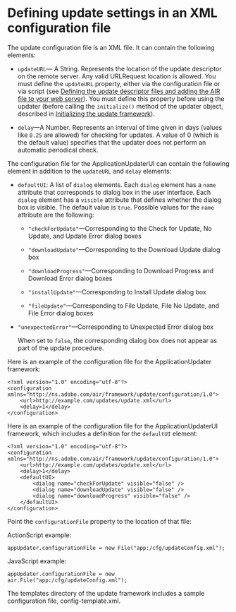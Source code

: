 # Defining update settings in an XML configuration file

The update configuration file is an XML file. It can contain the following
elements:

- `updateURL`— A String. Represents the location of the update descriptor on the
  remote server. Any valid URLRequest location is allowed. You must define the
  `updateURL` property, either via the configuration file or via script (see
  [Defining the update descriptor files and adding the AIR file to your web server](WS3A1F0087-BF77-45ed-B442-E654E5C7E8F1.html)).
  You must define this property before using the updater (before calling the
  `initialize()` method of the updater object, described in
  [Initializing the update framework](WS6C09B923-6464-472e-8EDA-0BAA0A2FFCA1.html)).

- `delay`—A Number. Represents an interval of time given in days (values like
  `0.25` are allowed) for checking for updates. A value of 0 (which is the
  default value) specifies that the updater does not perform an automatic
  periodical check.

The configuration file for the ApplicationUpdaterUI can contain the following
element in addition to the `updateURL` and `delay` elements:

- `defaultUI`: A list of `dialog` elements. Each `dialog` element has a `name`
  attribute that corresponds to dialog box in the user interface. Each `dialog`
  element has a `visible` attribute that defines whether the dialog box is
  visible. The default value is `true`. Possible values for the `name` attribute
  are the following:

  - `"checkForUpdate"`—Corresponding to the Check for Update, No Update, and
    Update Error dialog boxes

  - `"downloadUpdate"`—Corresponding to the Download Update dialog box

  - `"downloadProgress"`—Corresponding to Download Progress and Download Error
    dialog boxes

  - `"installUpdate"`—Corresponding to Install Update dialog box

  - `"fileUpdate"`—Corresponding to File Update, File No Update, and File Error
    dialog boxes

- `"unexpectedError"`—Corresponding to Unexpected Error dialog box

  When set to `false`, the corresponding dialog box does not appear as part of
  the update procedure.

Here is an example of the configuration file for the ApplicationUpdater
framework:

    <?xml version="1.0" encoding="utf-8"?>
    <configuration xmlns="http://ns.adobe.com/air/framework/update/configuration/1.0">
        <url>http://example.com/updates/update.xml</url>
        <delay>1</delay>
    </configuration>

Here is an example of the configuration file for the ApplicationUpdaterUI
framework, which includes a definition for the `defaultUI` element:

    <?xml version="1.0" encoding="utf-8"?>
    <configuration xmlns="http://ns.adobe.com/air/framework/update/configuration/1.0">
        <url>http://example.com/updates/update.xml</url>
        <delay>1</delay>
        <defaultUI>
            <dialog name="checkForUpdate" visible="false" />
            <dialog name="downloadUpdate" visible="false" />
            <dialog name="downloadProgress" visible="false" />
        </defaultUI>
    </configuration>

Point the `configurationFile` property to the location of that file:

ActionScript example:

    appUpdater.configurationFile = new File("app:/cfg/updateConfig.xml");

JavaScript example:

    appUpdater.configurationFile = new air.File("app:/cfg/updateConfig.xml");

The templates directory of the update framework includes a sample configuration
file, config-template.xml.
